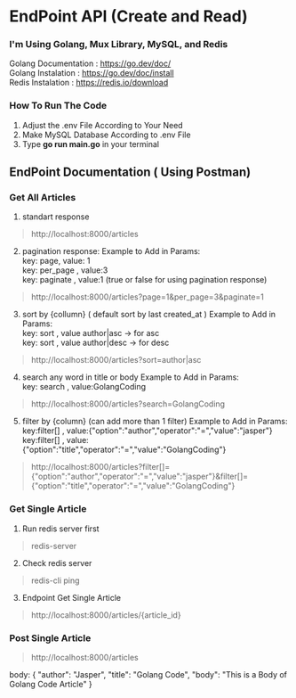 # EndPoint API (Create and Read)
### I'm Using Golang, Mux Library, MySQL, and Redis

Golang Documentation : https://go.dev/doc/ <br/>
Golang Instalation : https://go.dev/doc/install <br/>
Redis Instalation : https://redis.io/download
<br/>

### How To Run The Code
1. Adjust the .env File According to Your Need
2. Make MySQL Database According to .env File
3. Type **go run main.go** in your terminal

## EndPoint Documentation ( Using Postman)
### Get All Articles
1. standart response
> http://localhost:8000/articles

2. pagination response:
Example to Add in Params: <br/>
key: page, value: 1 <br/>
key: per_page , value:3 <br/>
key: paginate , value:1 (true or false for using pagination response)
> http://localhost:8000/articles?page=1&per_page=3&paginate=1

3. sort by {collumn} ( default sort by last created_at )
Example to Add in Params: <br/>
key: sort , value author|asc -> for asc <br/>
key: sort , value author|desc -> for desc
> http://localhost:8000/articles?sort=author|asc

4. search any word in title or body
Example to Add in Params: <br/>
key: search , value:GolangCoding
> http://localhost:8000/articles?search=GolangCoding

5. filter by {column} (can add more than 1 filter)
Example to Add in Params: <br/>
key:filter[] , value:{"option":"author","operator":"=","value":"jasper"} <br/>
key:filter[] , value:{"option":"title","operator":"=","value":"GolangCoding"}
> http://localhost:8000/articles?filter[]={"option":"author","operator":"=","value":"jasper"}&filter[]={"option":"title","operator":"=","value":"GolangCoding"}

### Get Single Article
1. Run redis server first 
> redis-server
2. Check redis server
> redis-cli ping 
3. Endpoint Get Single Article
> http://localhost:8000/articles/{article_id} 

### Post Single Article
> http://localhost:8000/articles 

body:
{
    "author": "Jasper",
    "title": "Golang Code",
    "body": "This is a Body of Golang Code Article"
}




